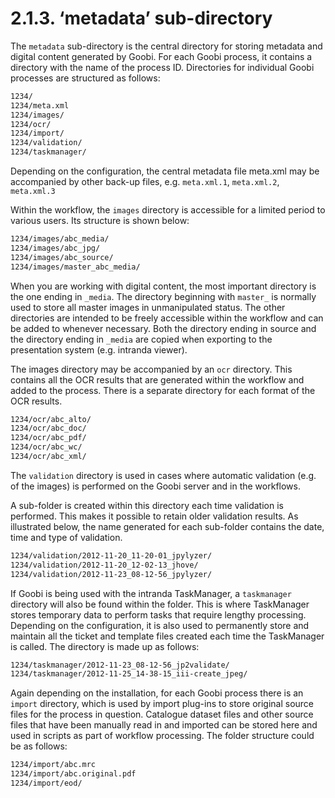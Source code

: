 # 2.1.3.  ‘metadata’ sub-directory

The `metadata` sub-directory is the central directory for storing metadata and digital content generated by Goobi. For each Goobi process, it contains a directory with the name of the process ID. Directories for individual Goobi processes are structured as follows:

```bash
1234/
1234/meta.xml
1234/images/
1234/ocr/
1234/import/
1234/validation/
1234/taskmanager/
```

Depending on the configuration, the central metadata file meta.xml may be accompanied by other back-up files, e.g. `meta.xml.1`, `meta.xml.2`, `meta.xml.3`

Within the workflow, the `images` directory is accessible for a limited period to various users. Its structure is shown below:

```bash
1234/images/abc_media/
1234/images/abc_jpg/
1234/images/abc_source/
1234/images/master_abc_media/
```

When you are working with digital content, the most important directory is the one ending in `_media`. The directory beginning with `master_` is normally used to store all master images in unmanipulated status. The other directories are intended to be freely accessible within the workflow and can be added to whenever necessary. Both the directory ending in source and the directory ending in `_media` are copied when exporting to the presentation system \(e.g. intranda viewer\).

The images directory may be accompanied by an `ocr` directory. This contains all the OCR results that are generated within the workflow and added to the process. There is a separate directory for each format of the OCR results.

```bash
1234/ocr/abc_alto/
1234/ocr/abc_doc/
1234/ocr/abc_pdf/
1234/ocr/abc_wc/
1234/ocr/abc_xml/
```

The `validation` directory is used in cases where automatic validation \(e.g. of the images\) is performed on the Goobi server and in the workflows. 

A sub-folder is created within this directory each time validation is performed. This makes it possible to retain older validation results. As illustrated below, the name generated for each sub-folder contains the date, time and type of validation.

```bash
1234/validation/2012-11-20_11-20-01_jpylyzer/
1234/validation/2012-11-20_12-02-13_jhove/
1234/validation/2012-11-23_08-12-56_jpylyzer/
```

If Goobi is being used with the intranda TaskManager, a `taskmanager` directory will also be found within the folder. This is where TaskManager stores temporary data to perform tasks that require lengthy processing. Depending on the configuration, it is also used to permanently store and maintain all the ticket and template files created each time the TaskManager is called. The directory is made up as follows:

```bash
1234/taskmanager/2012-11-23_08-12-56_jp2validate/
1234/taskmanager/2012-11-25_14-38-15_iii-create_jpeg/
```

Again depending on the installation, for each Goobi process there is an `import` directory, which is used by import plug-ins to store original source files for the process in question. Catalogue dataset files and other source files that have been manually read in and imported can be stored here and used in scripts as part of workflow processing. The folder structure could be as follows:  


```bash
1234/import/abc.mrc
1234/import/abc.original.pdf
1234/import/eod/
```

